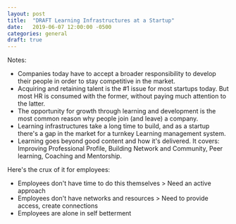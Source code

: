```yaml
---
layout: post
title:  "DRAFT Learning Infrastructures at a Startup"
date:   2019-06-07 12:00:00 -0500
categories: general 
draft: true
---
```


Notes:
- Companies today have to accept a broader responsibility to develop their people in order to stay competitive in the market.
- Acquiring and retaining talent is the #1 issue for most startups today. But most HR is consumed with the former, without paying much attention to the latter.
- The opportunity for growth through learning and development is the most common reason why people join (and leave) a company.
- Learning infrastructures take a long time to build, and as a startup there's a gap in the market for a turnkey Learning management system.
- Learning goes beyond good content and how it's delivered. It covers: Improving Professional Profile, Building Network and Community, Peer learning, Coaching and Mentorship.

Here's the crux of it for employees:
- Employees don't have time to do this themselves > Need an active approach
- Employees don't have networks and resources > Need to provide access, create connections
- Employees are alone in self betterment 